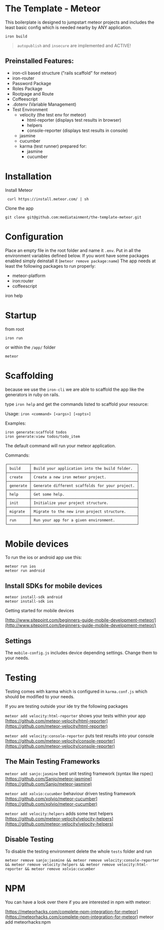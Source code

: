 The Template - Meteor
===

This boilerplate is designed to jumpstart meteor projects and
includes the least basic config which is needed nearby by ANY application.

    iron build

> ``autopublish`` and ``insecure`` are implemented and ACTIVE!

Preinstalled Features:
---

* iron-cli based structure ("rails scaffold" for meteor)
* iron-router
* Password Package
* Roles Package
* Rootpage and Route
* Coffeescript
* .dotenv (Variable Management)
* Test Environment
  * velocity (the test env for meteor)
    * html-reporter (displays test results in browser)
    * helpers 
    * console-reporter (displays test results in console)
  * jasmine
  * cucumber
  * karma (test runner) prepared for:
      * jasmine
      * cucumber

Installation
===

Install Meteor

     curl https://install.meteor.com/ | sh

Clone the app

    git clone git@github.com:mediatainment/the-template-meteor.git

Configuration
===

Place an empty file in the root folder and name it ``.env``. Put in all the environment variables defined below.
If you wont have some packages enabled simply deinstall it (``meteor remove package:name``)
The app needs at least the following packages to run properly:

* meteor-platform
* iron:router
* coffeescript


iron help


Startup
===

from root

    iron run
    
or within the ``/app/`` folder
    
    meteor

Scaffolding
===

because we use the ``iron-cli`` we are able to scaffold the app like the generators in ruby on rails.

type ``iron help`` and get the commands listed to scaffold your resource:

Usage: ``iron <command> [<args>] [<opts>]``

Examples:

    iron generate:scaffold todos
    iron generate:view todos/todo_item

The default command will run your meteor application.

Commands:

    ┌──────────┬────────────────────────────────────────────────┐
    │ build    │ Build your application into the build folder.  │
    ├──────────┼────────────────────────────────────────────────┤
    │ create   │ Create a new iron meteor project.              │
    ├──────────┼────────────────────────────────────────────────┤
    │ generate │ Generate different scaffolds for your project. │
    ├──────────┼────────────────────────────────────────────────┤
    │ help     │ Get some help.                                 │
    ├──────────┼────────────────────────────────────────────────┤
    │ init     │ Initialize your project structure.             │
    ├──────────┼────────────────────────────────────────────────┤
    │ migrate  │ Migrate to the new iron project structure.     │
    ├──────────┼────────────────────────────────────────────────┤
    │ run      │ Run your app for a given environment.          │
    └──────────┴────────────────────────────────────────────────┘

Mobile devices
===

To run the ios or android app use this:

    meteor run ios
    meteor run android

Install SDKs for mobile devices
---

    meteor install-sdk android
    meteor install-sdk ios

Getting started for mobile devices

[http://www.sitepoint.com/beginners-guide-mobile-development-meteor/](http://www.sitepoint.com/beginners-guide-mobile-development-meteor/)

Settings
---

The ``mobile-config.js`` includes device depending settings. Change them to your needs.

Testing
===

Testing comes with karma which is configured in ``karma.conf.js`` which should be modified to your needs.

If you are testing outside your ide try the following packages

 ``meteor add velocity:html-reporter``
 shows your tests within your app
 [https://github.com/meteor-velocity/html-reporter](https://github.com/meteor-velocity/html-reporter)

 ``meteor add velocity:console-reporter``
 puts test results into your console
 [https://github.com/meteor-velocity/console-reporter](https://github.com/meteor-velocity/console-reporter)

The Main Testing Frameworks
---

 ``meteor add sanjo:jasmine`` best unit testing framework (syntax like rspec)
[https://github.com/Sanjo/meteor-jasmine](https://github.com/Sanjo/meteor-jasmine)

 ``meteor add xolvio:cucumber`` behaviour driven testing framework
 [https://github.com/xolvio/meteor-cucumber](https://github.com/xolvio/meteor-cucumber)

 ``meteor add velocity:helpers`` adds some test helpers
 [https://github.com/meteor-velocity/velocity-helpers](https://github.com/meteor-velocity/velocity-helpers)
 

Disable Testing
---
 
To disable the testing environment delete the whole ``tests`` folder and run 

    meteor remove sanjo:jasmine && meteor remove velocity:console-reporter && meteor remove velocity:helpers && meteor remove velocity:html-reporter && meteor remove xolvio:cucumber


NPM
===

You can have a look over there if you are interested in npm with meteor:

[https://meteorhacks.com/complete-npm-integration-for-meteor](https://meteorhacks.com/complete-npm-integration-for-meteor)
meteor add meteorhacks:npm